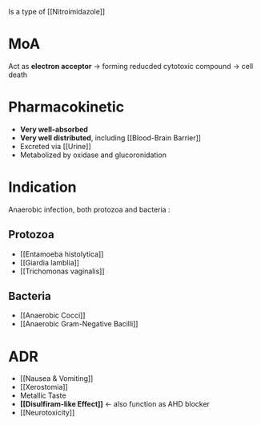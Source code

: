 Is a type of [[Nitroimidazole]] 

# MoA
Act as **electron acceptor** -> forming reducded cytotoxic compound -> cell death

# Pharmacokinetic
- **Very well-absorbed**
- **Very well distributed**, including [[Blood-Brain Barrier]]
- Excreted via [[Urine]]
- Metabolized by oxidase and glucoronidation

# Indication
Anaerobic infection, both protozoa and bacteria :
## Protozoa
- [[Entamoeba histolytica]]
- [[Giardia lamblia]]
- [[Trichomonas vaginalis]]

## Bacteria
- [[Anaerobic Cocci]]
- [[Anaerobic Gram-Negative Bacilli]]

# ADR
- [[Nausea & Vomiting]]
- [[Xerostomia]]
- Metallic Taste
- **[[Disulfiram-like Effect]]** <- also function as AHD blocker
- [[Neurotoxicity]] 